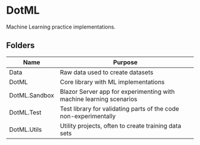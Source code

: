 # DotML
Machine Learning practice implementations. 

## Folders
| Name | Purpose |
|------|---------|
| Data | Raw data used to create datasets |
| DotML | Core library with ML implementations |
| DotML.Sandbox | Blazor Server app for experimenting with machine learning scenarios |
| DotML.Test | Test library for validating parts of the code non-experimentally |
| DotML.Utils | Utility projects, often to create training data sets |